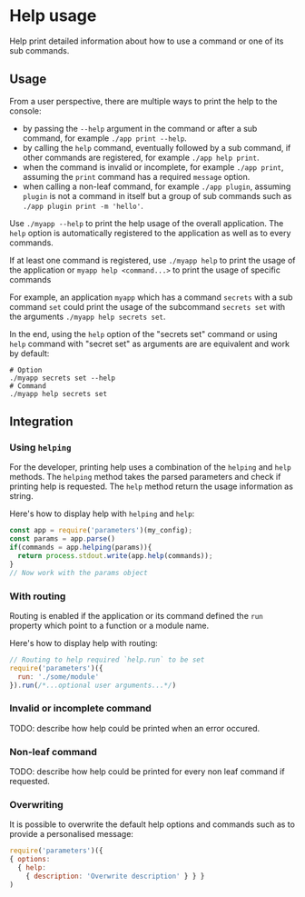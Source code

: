 
# Help usage

Help print detailed information about how to use a command or one of its sub commands.

## Usage

From a user perspective, there are multiple ways to print the help to the console:
* by passing the `--help` argument in the command or after a sub command, for example `./app print --help`.
* by calling the `help` command, eventually followed by a sub command, if other commands are registered, for example `./app help print`.
* when the command is invalid or incomplete, for example `./app print`, assuming the `print` command has a required `message` option.
* when calling a non-leaf command, for example `./app plugin`, assuming `plugin` is not a command in itself but a group of sub commands such as `./app plugin print -m 'hello'`.

Use `./myapp --help` to print the help usage of the overall application. The `help` option is automatically registered to the application as well as to every commands.

If at least one command is registered, use `./myapp help` to print the usage of the application or `myapp help <command...>` to print the usage of specific commands

For example, an application `myapp` which has a command `secrets` with a sub command `set` could print the usage of the subcommand `secrets set` with the arguments `./myapp help secrets set`.

In the end, using the `help` option of the "secrets set" command or using `help` command with "secret set" as arguments are are equivalent and work by default:

```
# Option
./myapp secrets set --help
# Command
./myapp help secrets set
```

## Integration

### Using `helping`

For the developer, printing help uses a combination of the `helping` and 
`help` methods. The `helping` method takes the parsed parameters and check if printing help is requested. The `help` method return the usage information as string.

Here's how to display help with `helping` and `help`:

```js
const app = require('parameters')(my_config);
const params = app.parse()
if(commands = app.helping(params)){
  return process.stdout.write(app.help(commands));
}
// Now work with the params object
```

### With routing

Routing is enabled if the application or its command defined the `run` property which point to a function or a module name.

Here's how to display help with routing:

```js
// Routing to help required `help.run` to be set
require('parameters')({
  run: './some/module'
}).run(/*...optional user arguments...*/)
```

### Invalid or incomplete command

TODO: describe how help could be printed when an error occured.

### Non-leaf command

TODO: describe how help could be printed for every non leaf command if requested.

### Overwriting

It is possible to overwrite the default help options and commands such as to provide a personalised message:

```js
require('parameters')({
{ options:
  { help: 
    { description: 'Overwrite description' } } }
)
```
